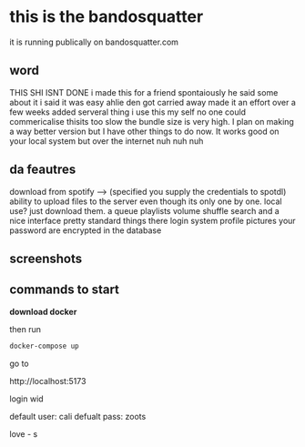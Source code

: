 # this is the bandosquatter

it is running publically on bandosquatter.com

## word

THIS SHI ISNT DONE
i made this for a friend spontaiously he said some about it i said it was easy
ahlie den got carried away made it an effort over a few weeks added serveral thing i use
this my self no one could commericalise thisits too slow the bundle size is very high.
I plan on making a way better version but I have other things to do now.
It works good on your local system but over the internet nuh nuh nuh

## da feautres

download from spotify --> (specified you supply the credentials to spotdl)
ability to upload files to the server even though its only one by one.
local use? just download them.
a queue
playlists
volume
shuffle
search
and a nice interface
pretty standard things there
login system
profile pictures
your password are encrypted in the database

## screenshots

## commands to start

**download docker**

then run

```bash
docker-compose up
```

go to

http://localhost:5173

login wid

default user: cali
defualt pass: zoots

love - s
